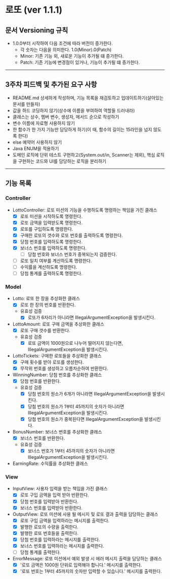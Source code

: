 # 로또 (ver 1.1.1)

## 문서 Versioning 규칙

- 1.0.0부터 시작하여 다음 조건에 따라 버전이 증가한다.
  - 각 숫자는 다음을 의미한다. 1.0(Minor).0(Patch)
  - Minor: 기존 기능 외, 새로운 기능이 추가될 떄 증가한다.
  - Patch: 기존 기능에 변경점이 있거나, 기능이 추가될 떄 증가한다.

---

## 3주차 피드백 및 추가된 요구 사항 

- README.md 상세하게 작성하며, 기능 목록을 재검토하고 업데이트하기(살아있는 문서를 만들자)
- 값을 하드 코딩하지 않기(상수에 이름을 부여하여 역할들 드러내라)
- 클래스는 상수, 멤버 변수, 생성자, 메서드 순으로 작성하기
- 변수 이름에 자료형 사용하지 않기
- 한 함수가 한 가지 기능만 담당하게 하기(이 때, 함수의 길이는 15라인을 넘지 않도록 한다)
- else 예약어 사용하지 않기
- Java ENUM을 적용하기
- 도메인 로직에 단위 테스트 구현하고(System.out/in, Scanner는 제외), 핵심 로직을 구현하는 코드와 UI를 담당하는 로직을 분리하기

---

## 기능 목록

### Controller
- LottoController: 로또 미션의 기능을 수행하도록 명령하는 책임을 가진 클래스
  - [x] 로또 미션을 시작하도록 명령한다.
  - [x] 로또 금액을 입력받도록 명령한다.
  - [x] 로또를 구입하도록 명령한다.
  - [x] 구매한 로또의 갯수와 로또 번호를 출력하도록 명령한다.
  - [x] 당첨 번호를 입력하도록 명령한다.
  - [x] 보너스 번호를 입력하도록 명령한다.
    - [ ] 당첨 번호와 보너스 번호가 중복되는지 검증한다.
  - [ ] 로또 일치 여부를 계산하도록 명령한다.
  - [ ] 수익률을 계산하도록 명령한다.
  - [ ] 당첨 통계를 출력하도록 명령한다.

### Model
- Lotto: 로또 한 장을 추상화한 클래스
  - [x] 로또 한 장의 번호를 반환한다. 
  - 유효성 검증
    - [x] 로또가 6자리가 아니라면 IllegalArgumentException을 발생시킨다.
- LottoAmount: 로또 구매 금액을 추상화한 클래스
  - [x] 로또 구매 갯수를 반환한다.
  - 유효성 검증
    - [x] 로또 금액이 1000원으로 나누어 떨어지지 않는다면, IllegalArgumentException을 발생시킨다.
- LottoTickets: 구매한 로또들을 추상화한 클래스
  - [x] 구매 횟수를 받아 로또를 생성한다.
  - [x] 무작위 번호를 생성하고 오름차순하여 반환한다.
- WinningNumber: 당첨 번호를 추상화한 클래스
  - [x] 당첨 번호를 반환한다.
  - 유효성 검증
    - [x] 당첨 번호의 원소가 6개가 아니라면 IllegalArgumentException을 발생시킨다.
    - [x] 당첨 번호의 원소가 1부터 45까지의 숫자가 아니라면 IllegalArgumentException을 발생시킨다.
    - [x] 당첨 번호의 원소가 중복된다면 IllegalArgumentException을 발생시킨다.
- BonusNumber: 보너스 번호를 추상화한 클래스
  - [x] 보너스 번호를 반환한다.
  - 유효성 검증
    - [x] 보너스 번호가 1부터 45까지의 숫자가 아니라면 IllegalArgumentException을 발생시킨다.
- EarningRate: 수익률을 추상화한 클래스

### View
- InputView: 사용자 입력을 받는 책임을 가진 클래스
  - [x] 로또 구입 금액을 입력 받아 반환한다.
  - [x] 당첨 번호를 입력받아 반환한다.
  - [x] 보너스 번호를 입력받아 반환한다.
- OutputView: 로또 미션에 사용 될 메시지 및 로또 결과 출력을 담당하는 클래스
  - [x] 로또 구입 금액을 입력하라는 메시지를 출력한다.
  - [x] 발행한 로또의 수량을 출력한다.
  - [x] 발행한 로또 번호들을 출력한다.
  - [x] 당첨 번호를 입력하라는 메시지를 출력한다.
  - [x] 보너스 번호를 입력하라는 메시지를 출력한다.
  - [ ] 당첨 통계를 출력한다.
- ErrorMessage: 로또 미션에서 예외 발생 시 에러 메시지 출력을 담당하는 클래스
  - [x] '로또 금액은 1000원 단위로 입력해야 합니다.' 메시지를 출력한다.
  - [x] '로또 번호는 1부터 45까지의 숫자만 입력할 수 있습니다.' 메시지를 출력한다.
